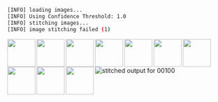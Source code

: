 ```bash
[INFO] loading images...
[INFO] Using Confidence Threshold: 1.0
[INFO] stitching images...
[INFO] image stitching failed (1)
```
<img src='../images/00100_0002/00020.jpg' width='64px' align='left' />
<img src='../images/00100_0002/00021.jpg' width='64px' align='left' />
<img src='../images/00100_0002/00022.jpg' width='64px' align='left' />
<img src='../images/00100_0002/00023.jpg' width='64px' align='left' />
<img src='../images/00100_0002/00024.jpg' width='64px' align='left' />
<img src='../images/00100_0002/00025.jpg' width='64px' align='left' />
<img src='../images/00100_0002/00026.jpg' width='64px' align='left' />
<img src='../images/00100_0002/00027.jpg' width='64px' align='left' />
<img src='../images/00100_0002/00028.jpg' width='64px' align='left' />
<img src='../images/00100_0002/00029.jpg' width='64px' align='left' />
<img src='00100_0002.png' alt='stitched output for 00100' title='stitched' />
